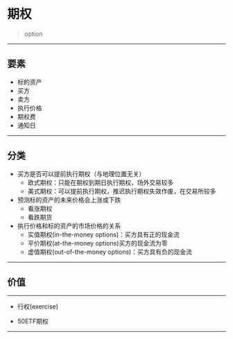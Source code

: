 # 期权
> option

---
## 要素

- 标的资产
- 买方
- 卖方
- 执行价格
- 期权费
- 通知日


---
## 分类
- 买方是否可以提前执行期权（与地理位置无关）
    - 欧式期权：只能在期权到期日执行期权，场外交易较多
    - 美式期权：可以提前执行期权，推迟执行期权失效作废，在交易所较多
- 预测标的资产的未来价格会上涨或下跌
    - 看涨期权
    - 看跌期货
- 执行价格和标的资产的市场价格的关系
    - 实值期权(in-the-money options)：买方具有正的现金流
    - 平价期权(at-the-money options)买方的现金流为零
    - 虚值期权(out-of-the-money options)：买方具有负的现金流

---
## 价值



---

- 行权(exercise)

- 50ETF期权


---